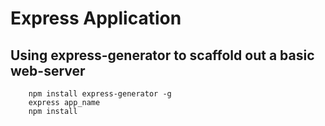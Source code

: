 # Express Application

## Using express-generator to scaffold out a basic web-server
```
    npm install express-generator -g
    express app_name
    npm install
```
